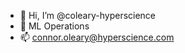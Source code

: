 - 👋 Hi, I’m @coleary-hyperscience
- 👀 ML Operations
- 📫 connor.oleary@hyperscience.com

<!---
coleary-hyperscience/coleary-hyperscience is a ✨ special ✨ repository because its `README.md` (this file) appears on your GitHub profile.
You can click the Preview link to take a look at your changes.
--->
